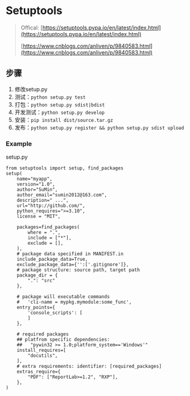 # Setuptools

> Offical: [https://setuptools.pypa.io/en/latest/index.html](https://setuptools.pypa.io/en/latest/index.html)
>
> [https://www.cnblogs.com/anliven/p/9840583.html](https://www.cnblogs.com/anliven/p/9840583.html)

## 步骤

1. 修改setup.py
2. 测试：`python setup.py test`
3. 打包：`python setup.py sdist|bdist`
4. 开发测试：`python setup.py develop`
5. 安装：`pip install dist/source.tar.gz`
6. 发布：`python setup.py register && python setup.py sdist upload`

### Example

setup.py

```
from setuptools import setup, find_packages
setup(
    name="myapp",
    version="1.0",
    author="SuMin",
    author_email="sumin2012@163.com",
    description=" ...",
    url="http://github.com/",
    python_requires=">=3.10",
    license = "MIT",

    packages=find_packages(
        where = ".",
        include = ["*"],
        exclude = [],
    ),
    # package data specified in MANIFEST.in
    include_package_data=True,
    exclude_package_data={'':['.gitignore']},
    # package structure: source path, target path
    package_dir = {
        ".": "src"
    },

    # package will executable commands
    #   'cli-name = mypkg.mymodule:some_func',
    entry_points={
        'console_scripts': [
        ]
    },

    # required packages
    ## platfrom specific dependencies:
    ##   "pywin32 >= 1.0;platform_system=='Windows'"
    install_requires=[
        "docutils",
    ],
    # extra requirements: identifier: [required_packages]
    extras_require={
        "PDF": ["ReportLab>=1.2", "RXP"],
    },
)
```
